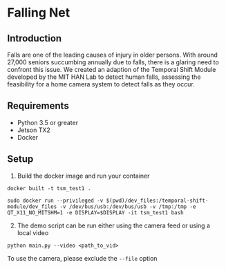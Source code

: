 # Falling Net

## Introduction
Falls are one of the leading causes of injury in older persons. With around 27,000 seniors succumbing annually due to falls, there is a glaring need to confront this issue. We created an adaption of the Temporal Shift Module developed by the MIT HAN Lab to detect human falls, assessing the feasibility for a home camera system to detect falls as they occur.


## Requirements
* Python 3.5 or greater
* Jetson TX2
* Docker

## Setup
1. Build the docker image and run your container

```
docker built -t tsm_test1 .

sudo docker run --privileged -v $(pwd)/dev_files:/temporal-shift-module/dev_files -v /dev/bus/usb:/dev/bus/usb -v /tmp:/tmp -e QT_X11_NO_MITSHM=1 -e DISPLAY=$DISPLAY -it tsm_test1 bash
```

2. The demo script can be run either using the camera feed or using a local video

```
python main.py --video <path_to_vid>
```

To use the camera, please exclude the `--file` option
